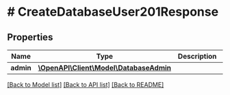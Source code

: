 # # CreateDatabaseUser201Response

## Properties

Name | Type | Description | Notes
------------ | ------------- | ------------- | -------------
**admin** | [**\OpenAPI\Client\Model\DatabaseAdmin**](DatabaseAdmin.md) |  |

[[Back to Model list]](../../README.md#models) [[Back to API list]](../../README.md#endpoints) [[Back to README]](../../README.md)
